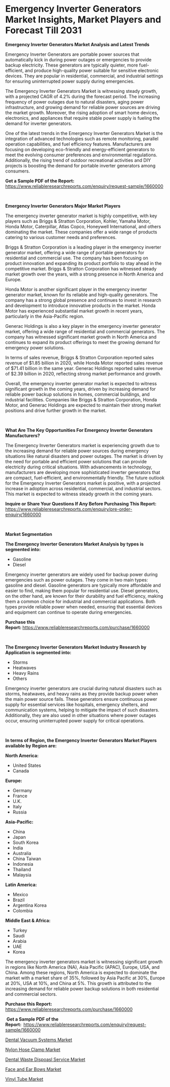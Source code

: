 <p><h1>Emergency Inverter Generators Market Insights, Market Players and Forecast Till 2031</h1></p><p><strong>Emergency Inverter Generators Market Analysis and Latest Trends</strong></p>
<p><p>Emergency Inverter Generators are portable power sources that automatically kick in during power outages or emergencies to provide backup electricity. These generators are typically quieter, more fuel-efficient, and produce high-quality power suitable for sensitive electronic devices. They are popular in residential, commercial, and industrial settings for ensuring uninterrupted power supply during emergencies.</p><p>The Emergency Inverter Generators Market is witnessing steady growth, with a projected CAGR of 4.2% during the forecast period. The increasing frequency of power outages due to natural disasters, aging power infrastructure, and growing demand for reliable power sources are driving the market growth. Moreover, the rising adoption of smart home devices, electronics, and appliances that require stable power supply is fueling the demand for inverter generators.</p><p>One of the latest trends in the Emergency Inverter Generators Market is the integration of advanced technologies such as remote monitoring, parallel operation capabilities, and fuel efficiency features. Manufacturers are focusing on developing eco-friendly and energy-efficient generators to meet the evolving consumer preferences and environmental regulations. Additionally, the rising trend of outdoor recreational activities and DIY projects is boosting the demand for portable inverter generators among consumers.</p></p>
<p><strong>Get a Sample PDF of the Report:&nbsp;</strong> <a href="https://www.reliableresearchreports.com/enquiry/request-sample/1660000">https://www.reliableresearchreports.com/enquiry/request-sample/1660000</a></p>
<p>&nbsp;</p>
<p><strong>Emergency Inverter Generators Major Market Players</strong></p>
<p><p>The emergency inverter generator market is highly competitive, with key players such as Briggs & Stratton Corporation, Kohler, Yamaha Motor, Honda Motor, Caterpillar, Atlas Copco, Honeywell International, and others dominating the market. These companies offer a wide range of products catering to various customer needs and preferences.</p><p>Briggs & Stratton Corporation is a leading player in the emergency inverter generator market, offering a wide range of portable generators for residential and commercial use. The company has been focusing on product innovation and expanding its product portfolio to stay ahead in the competitive market. Briggs & Stratton Corporation has witnessed steady market growth over the years, with a strong presence in North America and Europe.</p><p>Honda Motor is another significant player in the emergency inverter generator market, known for its reliable and high-quality generators. The company has a strong global presence and continues to invest in research and development to introduce innovative products in the market. Honda Motor has experienced substantial market growth in recent years, particularly in the Asia-Pacific region.</p><p>Generac Holdings is also a key player in the emergency inverter generator market, offering a wide range of residential and commercial generators. The company has witnessed significant market growth in North America and continues to expand its product offerings to meet the growing demand for emergency power solutions.</p><p>In terms of sales revenue, Briggs & Stratton Corporation reported sales revenue of $1.85 billion in 2020, while Honda Motor reported sales revenue of $71.41 billion in the same year. Generac Holdings reported sales revenue of $2.39 billion in 2020, reflecting strong market performance and growth.</p><p>Overall, the emergency inverter generator market is expected to witness significant growth in the coming years, driven by increasing demand for reliable power backup solutions in homes, commercial buildings, and industrial facilities. Companies like Briggs & Stratton Corporation, Honda Motor, and Generac Holdings are expected to maintain their strong market positions and drive further growth in the market.</p></p>
<p>&nbsp;</p>
<p><strong>What Are The Key Opportunities For Emergency Inverter Generators Manufacturers?</strong></p>
<p><p>The Emergency Inverter Generators market is experiencing growth due to the increasing demand for reliable power sources during emergency situations like natural disasters and power outages. The market is driven by the need for portable and efficient power solutions that can provide electricity during critical situations. With advancements in technology, manufacturers are developing more sophisticated inverter generators that are compact, fuel-efficient, and environmentally friendly. The future outlook for the Emergency Inverter Generators market is positive, with a projected increase in adoption across residential, commercial, and industrial sectors. This market is expected to witness steady growth in the coming years.</p></p>
<p><strong>Inquire or Share Your Questions If Any Before Purchasing This Report:</strong> <a href="https://www.reliableresearchreports.com/enquiry/pre-order-enquiry/1660000">https://www.reliableresearchreports.com/enquiry/pre-order-enquiry/1660000</a></p>
<p>&nbsp;</p>
<p><strong>Market Segmentation</strong></p>
<p><strong>The Emergency Inverter Generators Market Analysis by types is segmented into:</strong></p>
<p><ul><li>Gasoline</li><li>Diesel</li></ul></p>
<p><p>Emergency inverter generators are widely used for backup power during emergencies such as power outages. They come in two main types: gasoline and diesel. Gasoline generators are typically more affordable and easier to find, making them popular for residential use. Diesel generators, on the other hand, are known for their durability and fuel efficiency, making them a common choice for industrial and commercial applications. Both types provide reliable power when needed, ensuring that essential devices and equipment can continue to operate during emergencies.</p></p>
<p><strong>Purchase this Report:&nbsp;</strong><a href="https://www.reliableresearchreports.com/purchase/1660000">https://www.reliableresearchreports.com/purchase/1660000</a></p>
<p>&nbsp;</p>
<p><strong>The Emergency Inverter Generators Market Industry Research by Application is segmented into:</strong></p>
<p><ul><li>Storms</li><li>Heatwaves</li><li>Heavy Rains</li><li>Others</li></ul></p>
<p><p>Emergency inverter generators are crucial during natural disasters such as storms, heatwaves, and heavy rains as they provide backup power when the main power source fails. These generators ensure continuous power supply for essential services like hospitals, emergency shelters, and communication systems, helping to mitigate the impact of such disasters. Additionally, they are also used in other situations where power outages occur, ensuring uninterrupted power supply for critical operations.</p></p>
<p>&nbsp;</p>
<p><strong>In terms of Region, the Emergency Inverter Generators Market Players available by Region are:</strong></p>
<p>
    <p> <strong> North America: </strong>
        <ul>
            <li>United States</li>
            <li>Canada</li>
        </ul>
        </p> 
    <p> <strong> Europe: </strong>
        <ul>
            <li>Germany</li>
            <li>France</li>
            <li>U.K.</li>
            <li>Italy</li>
            <li>Russia</li>
        </ul>
        </p> 
    <p> <strong> Asia-Pacific: </strong>
        <ul>
            <li>China</li>
            <li>Japan</li>
            <li>South Korea</li>
            <li>India</li>
            <li>Australia</li>
            <li>China Taiwan</li>
            <li>Indonesia</li>
            <li>Thailand</li>
            <li>Malaysia</li>
        </ul>
        </p> 
    <p> <strong> Latin America: </strong>
        <ul>
            <li>Mexico</li>
            <li>Brazil</li>
            <li>Argentina Korea</li>
            <li>Colombia</li>
        </ul>
        </p> 
    <p> <strong> Middle East & Africa: </strong>
        <ul>
            <li>Turkey</li>
            <li>Saudi</li>
            <li>Arabia</li>
            <li>UAE</li>
            <li>Korea</li>
        </ul>
    </p>
    </p>
<p><p>The emergency inverter generators market is witnessing significant growth in regions like North America (NA), Asia Pacific (APAC), Europe, USA, and China. Among these regions, North America is expected to dominate the market with a market share of 35%, followed by Asia Pacific at 30%, Europe at 20%, USA at 10%, and China at 5%. This growth is attributed to the increasing demand for reliable power backup solutions in both residential and commercial sectors.</p></p>
<p><strong>Purchase this Report: </strong><a href="https://www.reliableresearchreports.com/purchase/1660000">https://www.reliableresearchreports.com/purchase/1660000</a></p>
<p>&nbsp;<strong>Get a Sample PDF of the Report:&nbsp;&nbsp;</strong><a href="https://www.reliableresearchreports.com/enquiry/request-sample/1660000">https://www.reliableresearchreports.com/enquiry/request-sample/1660000</a></p>
<p><strong></strong></p>
<p><p><a href="https://gratis-rainforest-2ca.notion.site/Dental-Vacuum-Systems-Market-Analysis-and-Market-Size-Global-Industry-Overview-Market-Segmentation-7324e7eac3a84c0ca69a9881a92d7450">Dental Vacuum Systems Market</a></p><p><a href="https://view.publitas.com/reportprime-1/nylon-hose-clamp-market-size-global-industry-overview-market-segmentation-and-forecast-2024-to-2031/">Nylon Hose Clamp Market</a></p><p><a href="https://crocus-run-b5a.notion.site/Dental-Waste-Dispoasl-Service-Market-Analysis-Examines-its-Scope-on-Growth-Opportunities-and-Foreca-728e89ea7d374424a799e627ebb74836">Dental Waste Dispoasl Service Market</a></p><p><a href="https://metal-farmhouse-e95.notion.site/Face-and-Ear-Bows-Market-Research-Report-Provides-thorough-Industry-Overview-which-offers-an-In-Dep-78efbe832abd47eca4d15263a33c3f16">Face and Ear Bows Market</a></p><p><a href="https://view.publitas.com/reportprime-1/vinyl-tube-market-size-market-trends-and-growth-outlook-forecasted-for-period-from-2024-to-2031/">Vinyl Tube Market</a></p></p>